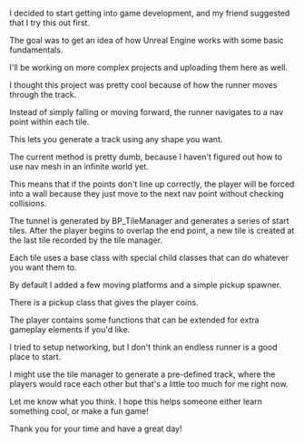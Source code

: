 I decided to start getting into game development, and my friend suggested that I try this out first.

The goal was to get an idea of how Unreal Engine works with some basic fundamentals. 

I'll be working on more complex projects and uploading them here as well.

I thought this project was pretty cool because of how the runner moves through the track. 

Instead of simply falling or moving forward, the runner navigates to a nav point within each tile.

This lets you generate a track using any shape you want.

The current method is pretty dumb, because I haven't figured out how to use nav mesh in an infinite world yet.

This means that if the points don't line up correctly, the player will be forced into a wall because they just move to the next nav point without checking collisions.

The tunnel is generated by BP_TileManager and generates a series of start tiles. After the player begins to overlap the end point, a new tile is created at the last tile recorded by the tile manager.

Each tile uses a base class with special child classes that can do whatever you want them to. 

By default I added a few moving platforms and a simple pickup spawner. 

There is a pickup class that gives the player coins.

The player contains some functions that can be extended for extra gameplay elements if you'd like.

I tried to setup networking, but I don't think an endless runner is a good place to start. 

I might use the tile manager to generate a pre-defined track, where the players would race each other but that's a little too much for me right now.

Let me know what you think. I hope this helps someone either learn something cool, or make a fun game!

Thank you for your time and have a great day!